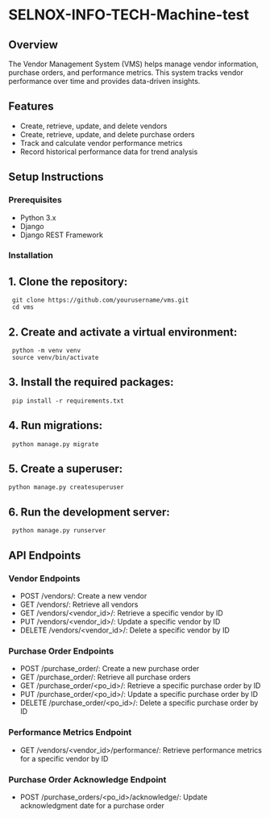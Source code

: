 # SELNOX-INFO-TECH-Machine-test


## Overview

The Vendor Management System (VMS) helps manage vendor information, purchase orders, and performance metrics. This system tracks vendor performance over time and provides data-driven insights.

## Features

- Create, retrieve, update, and delete vendors
- Create, retrieve, update, and delete purchase orders
- Track and calculate vendor performance metrics
- Record historical performance data for trend analysis

## Setup Instructions

### Prerequisites

- Python 3.x
- Django
- Django REST Framework

### Installation

## 1. Clone the repository:

     git clone https://github.com/yourusername/vms.git
     cd vms
   
## 2. Create and activate a virtual environment:
     python -m venv venv
     source venv/bin/activate

## 3. Install the required packages:
     pip install -r requirements.txt

## 4. Run migrations:
     python manage.py migrate

## 5. Create a superuser:
    python manage.py createsuperuser

## 6. Run the development server:
     python manage.py runserver


 ## API Endpoints

 ### Vendor Endpoints

 - POST /vendors/: Create a new vendor
 - GET /vendors/: Retrieve all vendors
 - GET /vendors/<vendor_id>/: Retrieve a specific vendor by ID
 - PUT /vendors/<vendor_id>/: Update a specific vendor by ID
 - DELETE /vendors/<vendor_id>/: Delete a specific vendor by ID

### Purchase Order Endpoints

- POST /purchase_order/: Create a new purchase order
- GET /purchase_order/: Retrieve all purchase orders
- GET /purchase_order/<po_id>/: Retrieve a specific purchase order by ID
- PUT /purchase_order/<po_id>/: Update a specific purchase order by ID
- DELETE /purchase_order/<po_id>/: Delete a specific purchase order by ID

  
### Performance Metrics Endpoint

- GET /vendors/<vendor_id>/performance/: Retrieve performance metrics for a specific vendor by ID
  
### Purchase Order Acknowledge Endpoint

- POST /purchase_orders/<po_id>/acknowledge/: Update acknowledgment date for a purchase order

   

    

    

   
